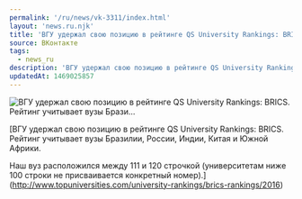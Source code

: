 ```yaml
---
permalink: '/ru/news/vk-3311/index.html'
layout: 'news.ru.njk'
title: 'ВГУ удержал свою позицию в рейтинге QS University Rankings: BRICS. Рейтинг учитывает вузы Брази…'
source: ВКонтакте
tags:
  - news_ru
description: 'ВГУ удержал свою позицию в рейтинге QS University Rankings: BRICS. Рейтинг учитывает вузы Брази…'
updatedAt: 1469025857
---
```

![ВГУ удержал свою позицию в рейтинге QS University Rankings: BRICS. Рейтинг учитывает вузы Брази…](https://sun9-24.userapi.com/c636317/v636317484/173b8/7eJ1dNQkMZE.jpg)

[ВГУ удержал свою позицию в рейтинге QS University Rankings: BRICS. Рейтинг учитывает вузы Бразилии, России, Индии, Китая и Южной Африки.

Наш вуз расположился между 111 и 120 строчкой (университетам ниже 100 строки не присваивается конкретный номер).](http://www.topuniversities.com/university-rankings/brics-rankings/2016)
